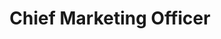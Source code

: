 ---
company: Dukes College
name: Olivia Surname
title: Chief Marketing Officer
shortQuote: We now have a much broader set of content and have started seeing positive results in search rankings.
companyLogo: dukes-college.svg
headshotPhoto: /img/clients/pierce-glennie.png
backdropPhoto: http://1.bp.blogspot.com/-HOqwA7TFaKs/VTEGJGnVh4I/AAAAAAAAAFA/wmevGwLImVU/s1600/iwoca%2Bpic.jpg
---